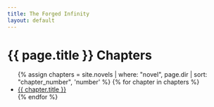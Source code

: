 ```yaml
---
title: The Forged Infinity
layout: default
---
```


<h1>{{ page.title }} Chapters</h1>
<ul>
  {% assign chapters = site.novels | where: "novel", page.dir | sort: "chapter_number", 'number' %}
  {% for chapter in chapters %}
    <li><a href="{{ chapter.url }}">{{ chapter.title }}</a></li>
  {% endfor %}
</ul>
